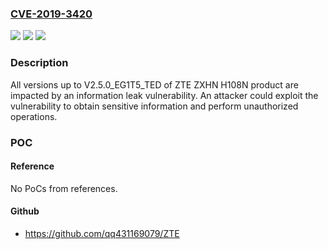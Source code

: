 ### [CVE-2019-3420](https://cve.mitre.org/cgi-bin/cvename.cgi?name=CVE-2019-3420)
![](https://img.shields.io/static/v1?label=Product&message=ZXHN%20H108N&color=blue)
![](https://img.shields.io/static/v1?label=Version&message=n%2Fa&color=blue)
![](https://img.shields.io/static/v1?label=Vulnerability&message=information%20leak&color=brighgreen)

### Description

All versions up to V2.5.0_EG1T5_TED of ZTE ZXHN H108N product are impacted by an information leak vulnerability. An attacker could exploit the vulnerability to obtain sensitive information and perform unauthorized operations.

### POC

#### Reference
No PoCs from references.

#### Github
- https://github.com/qq431169079/ZTE

